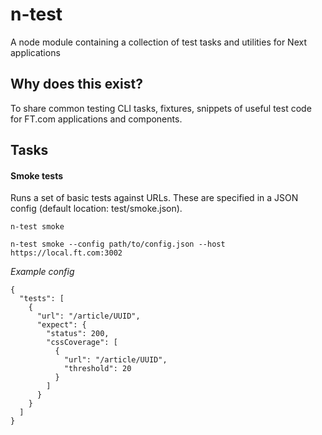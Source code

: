 # n-test
A node module containing a collection of test tasks and utilities for Next applications

## Why does this exist?

To share common testing CLI tasks, fixtures, snippets of useful test code for FT.com applications and components.

## Tasks

#### Smoke tests

Runs a set of basic tests against URLs. These are specified in a JSON config (default location: test/smoke.json).


`n-test smoke`

`n-test smoke --config path/to/config.json --host https://local.ft.com:3002`

*Example config*
```
{
  "tests": [
    {
      "url": "/article/UUID",
      "expect": {
        "status": 200,
        "cssCoverage": [
          {
            "url": "/article/UUID",
            "threshold": 20
          }
        ]
      }
    }
  ]
}

```

